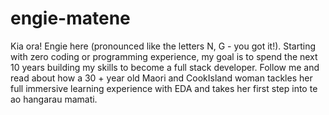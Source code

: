 # engie-matene
Kia ora! Engie here (pronounced like the letters N, G - you got it!). Starting with zero coding or programming experience, my goal is to spend the next 10 years building my skills to become a full stack developer.  Follow me and read about how a 30 + year old Maori and CookIsland woman tackles her full immersive learning experience with EDA and takes her first step into te ao hangarau mamati.
